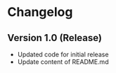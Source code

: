 # Changelog

## Version 1.0 (Release)

- Updated code for initial release
- Update content of README.md
